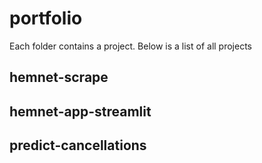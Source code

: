 # portfolio

Each folder contains a project. Below is a list of all projects

## hemnet-scrape
## hemnet-app-streamlit
## predict-cancellations
